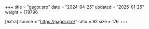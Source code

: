 +++
title = "gagor.pro"
date = "2024-04-25"
updated = "2025-01-26"
weight = 179796

[extra]
source = "https://gagor.pro/"
ratio = 92
size = 176
+++
